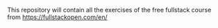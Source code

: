 This repository will contain all the exercises of the free fullstack course from https://fullstackopen.com/en/
